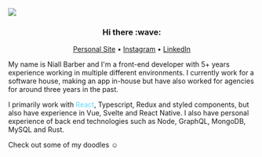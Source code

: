 <img src="https://res.cloudinary.com/doxyfmuxf/image/upload/v1630487290/niall/Screenshot_2021-09-01_at_10.07.01_gxnoue.png" />

<h3 align="center">Hi there :wave:</h3>

<p align="center">
  <a href="https://nialldbarber.com/" target="_blank">Personal Site</a> •
  <a href="https://www.instagram.com/nialldbarber/" target="_blank">Instagram</a> •
  <a href="https://www.linkedin.com/in/niall-barber/" target="_blank">LinkedIn</a>
</p>

My name is Niall Barber and I'm a front-end developer with 5+ years experience working in multiple different environments. I currently work for a software house, making an app in-house but have also worked for agencies for around three years in the past.

I primarily work with <span style="color:#61dafb">React</span>, Typescript, Redux and styled components, but also have experience in Vue, Svelte and React Native. I also have personal experience of back end technologies such as Node, GraphQL, MongoDB, MySQL and Rust. 

Check out some of my doodles :relaxed:
